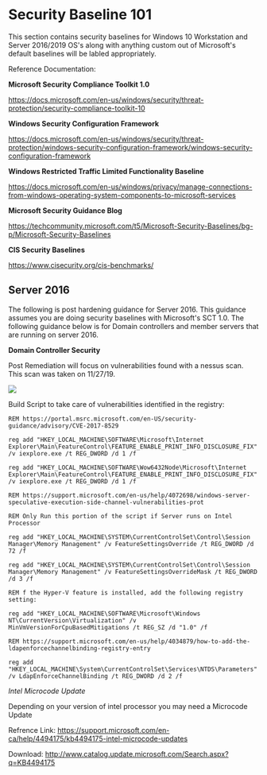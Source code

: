 # Security Baseline 101

This section contains security baselines for Windows 10 Workstation and Server 2016/2019 OS's along with anything custom out of Microsoft's default baselines will be labled appropriately.

Reference Documentation:

**Microsoft Security Compliance Toolkit 1.0**

https://docs.microsoft.com/en-us/windows/security/threat-protection/security-compliance-toolkit-10

**Windows Security Configuration Framework**

https://docs.microsoft.com/en-us/windows/security/threat-protection/windows-security-configuration-framework/windows-security-configuration-framework

**Windows Restricted Traffic Limited Functionality Baseline**

https://docs.microsoft.com/en-us/windows/privacy/manage-connections-from-windows-operating-system-components-to-microsoft-services

**Microsoft Security Guidance Blog**

https://techcommunity.microsoft.com/t5/Microsoft-Security-Baselines/bg-p/Microsoft-Security-Baselines

**CIS Security Baselines**

https://www.cisecurity.org/cis-benchmarks/

## Server 2016

The following is post hardening guidance for Server 2016. This guidance assumes you are doing security baselines with Microsoft's SCT 1.0. The following guidance below is for Domain controllers and member servers that are running on server 2016.

**Domain Controller Security**

Post Remediation will focus on vulnerabilities found with a nessus scan. This scan was taken on 11/27/19.

![](https://github.com/rootsecdev/Microsoft-Blue-Forest/blob/master/Security%20Baselines/Screenshots/Server2016-1.PNG)

Build Script to take care of vulnerabilities identified in the registry:

```
REM https://portal.msrc.microsoft.com/en-US/security-guidance/advisory/CVE-2017-8529

reg add "HKEY_LOCAL_MACHINE\SOFTWARE\Microsoft\Internet Explorer\Main\FeatureControl\FEATURE_ENABLE_PRINT_INFO_DISCLOSURE_FIX" /v iexplore.exe /t REG_DWORD /d 1 /f

reg add "HKEY_LOCAL_MACHINE\SOFTWARE\Wow6432Node\Microsoft\Internet Explorer\Main\FeatureControl\FEATURE_ENABLE_PRINT_INFO_DISCLOSURE_FIX" /v iexplore.exe /t REG_DWORD /d 1 /f

REM https://support.microsoft.com/en-us/help/4072698/windows-server-speculative-execution-side-channel-vulnerabilities-prot

REM Only Run this portion of the script if Server runs on Intel Processor

reg add "HKEY_LOCAL_MACHINE\SYSTEM\CurrentControlSet\Control\Session Manager\Memory Management" /v FeatureSettingsOverride /t REG_DWORD /d 72 /f

reg add "HKEY_LOCAL_MACHINE\SYSTEM\CurrentControlSet\Control\Session Manager\Memory Management" /v FeatureSettingsOverrideMask /t REG_DWORD /d 3 /f

REM f the Hyper-V feature is installed, add the following registry setting:

reg add "HKEY_LOCAL_MACHINE\SOFTWARE\Microsoft\Windows NT\CurrentVersion\Virtualization" /v MinVmVersionForCpuBasedMitigations /t REG_SZ /d "1.0" /f

REM https://support.microsoft.com/en-us/help/4034879/how-to-add-the-ldapenforcechannelbinding-registry-entry

reg add "HKEY_LOCAL_MACHINE\System\CurrentControlSet\Services\NTDS\Parameters" /v LdapEnforceChannelBinding /t REG_DWORD /d 2 /f

```
*Intel Microcode Update*

Depending on your version of intel processor you may need a Microcode Update

Refrence Link: https://support.microsoft.com/en-ca/help/4494175/kb4494175-intel-microcode-updates

Download: http://www.catalog.update.microsoft.com/Search.aspx?q=KB4494175

